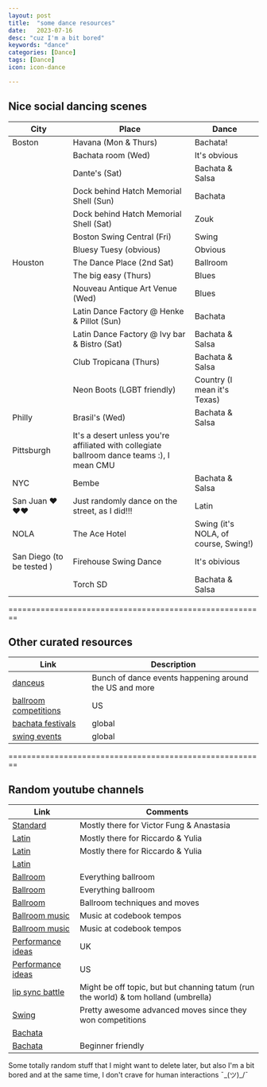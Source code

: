 ```yaml
---
layout: post
title:  "some dance resources"
date:   2023-07-16
desc: "cuz I'm a bit bored"
keywords: "dance"
categories: [Dance]
tags: [Dance]
icon: icon-dance

---
```


## Nice social dancing scenes 

| City        | Place                    | Dance        |
| ----------- | ------------------------ | ------------ |
| Boston      | Havana (Mon & Thurs)     | Bachata!     |
|             | Bachata room (Wed)       | It's obvious |
|             | Dante's (Sat)                 | Bachata & Salsa         |
|             | Dock behind Hatch Memorial Shell (Sun)  | Bachata   |
|             | Dock behind Hatch Memorial Shell (Sat)  | Zouk      |
|             | Boston Swing Central (Fri) | Swing      |
|             | Bluesy Tuesy (obvious)     | Obvious    |
| Houston     | The Dance Place (2nd Sat)  | Ballroom   |
|             | The big easy (Thurs)       | Blues      |
|             | Nouveau Antique Art Venue (Wed)      | Blues   |
|             | Latin Dance Factory @ Henke & Pillot (Sun)      | Bachata   |
|             | Latin Dance Factory @ Ivy bar & Bistro (Sat)      | Bachata & Salsa  |
|             | Club Tropicana (Thurs)      | Bachata & Salsa  |
|             | Neon Boots (LGBT friendly)      | Country (I mean it's Texas)  |
| Philly      | Brasil's (Wed)      | Bachata & Salsa  |
| Pittsburgh  | It's a desert unless you're affiliated with collegiate ballroom dance teams :), I mean CMU   |    |
| NYC         | Bembe      | Bachata & Salsa  |
| San Juan ❤️❤️❤️| Just randomly dance on the street, as I did!!!     | Latin  |
| NOLA        | The Ace Hotel     | Swing (it's NOLA, of course, Swing!)    |
| San Diego (to be tested )        | Firehouse Swing Dance      | It's obivious  |
|              | Torch SD     | Bachata & Salsa  |



========================================================



## Other curated resources

| Link                                    |  Description                    |
| --------------------------------------- | ------------------------------- |
| [danceus](https://www.danceus.org/events/)  | Bunch of dance events happening around the US and more   |
| [ballroom competitions](https://www.ndca.org/pages/calendar/)          | US   |
| [bachata festivals](https://www.danceplace.com/events/in/2022/Bachata//)           | global                  |
| [swing events](https://www.worldsdc.com/events/)           | global |




========================================================



## Random youtube channels 

| Link                          |  Comments                              |
| ----------------------------- | -------------------------------------- |
| [Standard](https://www.youtube.com/@37even)  | Mostly there for Victor Fung & Anastasia     |
| [Latin](https://www.youtube.com/@yuliafan1)   | Mostly there for Riccardo & Yulia    |
| [Latin](https://www.youtube.com/@hiptwisted)   | Mostly there for Riccardo & Yulia    |
| [Latin](https://www.youtube.com/@MariusMutin)   |    |
| [Ballroom](https://www.youtube.com/@DanceSportTotal)           | Everything ballroom                |
| [Ballroom](https://www.youtube.com/@dancesport_ru)             | Everything ballroom |
| [Ballroom](https://www.youtube.com/@TheWDSFAcademy)             | Ballroom techniques and moves |
| [Ballroom music](https://www.youtube.com/@BestBallroomMusic1)   | Music at codebook tempos |
| [Ballroom music](https://www.youtube.com/@dancesportdjice)  | Music at codebook tempos |
| [Performance ideas](https://www.youtube.com/@bbcstrictly)  | UK |
| [Performance ideas](https://www.youtube.com/@dancingwiththestars)  | US |
| [lip sync battle](https://www.youtube.com/@LipSyncBattle)  | Might be off topic, but but channing tatum (run the world) & tom holland (umbrella)|
| [Swing](https://www.youtube.com/@sondretanya) | Pretty awesome advanced moves since they won competitions |
| [Bachata](https://www.youtube.com/@LuisyAndreaOfficial) |  |
| [Bachata](https://www.youtube.com/@RobertoyMagdalena) | Beginner friendly |










Some totally random stuff that I might want to delete later, but also I'm a bit bored and at the same time, I don't crave for human interactions ¯\_(ツ)_/¯



